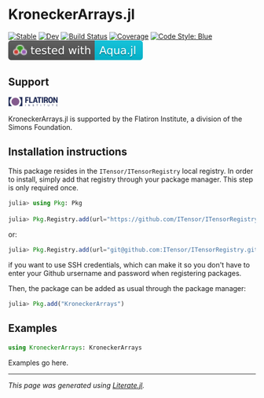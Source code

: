 # KroneckerArrays.jl

[![Stable](https://img.shields.io/badge/docs-stable-blue.svg)](https://itensor.github.io/KroneckerArrays.jl/stable/)
[![Dev](https://img.shields.io/badge/docs-dev-blue.svg)](https://itensor.github.io/KroneckerArrays.jl/dev/)
[![Build Status](https://github.com/ITensor/KroneckerArrays.jl/actions/workflows/Tests.yml/badge.svg?branch=main)](https://github.com/ITensor/KroneckerArrays.jl/actions/workflows/Tests.yml?query=branch%3Amain)
[![Coverage](https://codecov.io/gh/ITensor/KroneckerArrays.jl/branch/main/graph/badge.svg)](https://codecov.io/gh/ITensor/KroneckerArrays.jl)
[![Code Style: Blue](https://img.shields.io/badge/code%20style-blue-4495d1.svg)](https://github.com/invenia/BlueStyle)
[![Aqua](https://raw.githubusercontent.com/JuliaTesting/Aqua.jl/master/badge.svg)](https://github.com/JuliaTesting/Aqua.jl)

## Support

<picture>
  <source media="(prefers-color-scheme: dark)" width="20%" srcset="docs/src/assets/CCQ-dark.png">
  <img alt="Flatiron Center for Computational Quantum Physics logo." width="20%" src="docs/src/assets/CCQ.png">
</picture>


KroneckerArrays.jl is supported by the Flatiron Institute, a division of the Simons Foundation.

## Installation instructions

This package resides in the `ITensor/ITensorRegistry` local registry.
In order to install, simply add that registry through your package manager.
This step is only required once.
```julia
julia> using Pkg: Pkg

julia> Pkg.Registry.add(url="https://github.com/ITensor/ITensorRegistry")
```
or:
```julia
julia> Pkg.Registry.add(url="git@github.com:ITensor/ITensorRegistry.git")
```
if you want to use SSH credentials, which can make it so you don't have to enter your Github ursername and password when registering packages.

Then, the package can be added as usual through the package manager:

```julia
julia> Pkg.add("KroneckerArrays")
```

## Examples

````julia
using KroneckerArrays: KroneckerArrays
````

Examples go here.

---

*This page was generated using [Literate.jl](https://github.com/fredrikekre/Literate.jl).*

